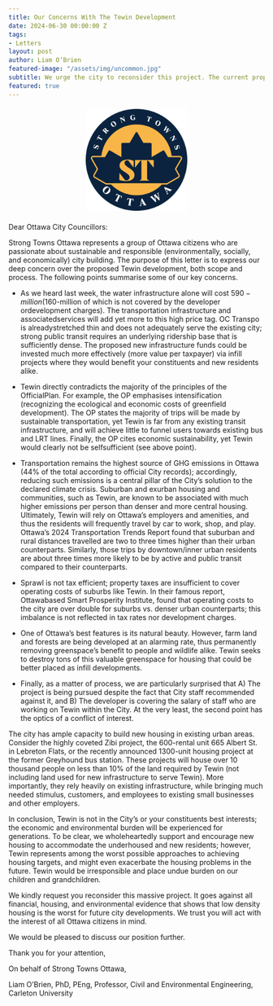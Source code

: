 ```yaml
---
title: Our Concerns With The Tewin Development
date: 2024-06-30 00:00:00 Z
tags:
- Letters
layout: post
author: Liam O’Brien
featured-image: "/assets/img/uncommon.jpg"
subtitle: We urge the city to reconsider this project. The current proposal at Tewin goes against all financial, housing, and environmental evidence showing that low density housing is the worst for future city developments.
featured: true
---
```


<div style="text-align: center; margin: 20px 0;">
  <img src="/assets/img/logo3.png" 
       style="width: 200px; height: auto; object-fit: contain;">
</div>

Dear Ottawa City Councillors:

Strong Towns Ottawa represents a group of Ottawa citizens who are passionate about sustainable and responsible (environmentally, socially, and economically) city building. The purpose of this letter is to express our deep concern over the proposed Tewin development, both scope and process. The following points summarise some of our key concerns.

- As we heard last week, the water infrastructure alone will cost $590-million ($160-million of which is not covered by the developer ordevelopment charges). The transportation infrastructure and associatedservices will add yet more to this high price tag. OC Transpo is alreadystretched thin and does not adequately serve the existing city; strong public transit requires an underlying ridership base that is sufficiently dense. The proposed new infrastructure funds could be invested much more effectively (more value per taxpayer) via infill projects where they would benefit your constituents and new residents alike.

- Tewin directly contradicts the majority of the principles of the OfficialPlan. For example, the OP emphasises intensification (recognizing the ecological and economic costs of greenfield development). The OP states the majority of trips will be made by sustainable transportation, yet Tewin is far from any existing transit infrastructure, and will achieve little to funnel users towards existing bus and LRT lines. Finally, the OP cites economic sustainability, yet Tewin would clearly not be selfsufficient (see above point).

- Transportation remains the highest source of GHG emissions in Ottawa (44% of the total according to official City records); accordingly, reducing such emissions is a central pillar of the City’s solution to the declared climate crisis. Suburban and exurban housing and communities, such as Tewin, are known to be associated with much higher emissions per person than denser and more central housing. Ultimately, Tewin will rely on Ottawa’s employers and amenities, and thus the residents will frequently travel by car to work, shop, and play. Ottawa’s 2024 Transportation Trends Report found that suburban and rural distances travelled are two to three times higher than their urban counterparts. Similarly, those trips by downtown/inner urban residents are about three times more likely to be by active and public transit compared to their counterparts.

- Sprawl is not tax efficient; property taxes are insufficient to cover operating costs of suburbs like Tewin. In their famous report, Ottawabased Smart Prosperity Institute, found that operating costs to the city are over double for suburbs vs. denser urban counterparts; this imbalance is not reflected in tax rates nor development charges.

- One of Ottawa’s best features is its natural beauty. However, farm land and forests are being developed at an alarming rate, thus permanently removing greenspace’s benefit to people and wildlife alike. Tewin seeks to destroy tons of this valuable greenspace for housing that could be better placed as infill developments.

- Finally, as a matter of process, we are particularly surprised that A) The project is being pursued despite the fact that City staff recommended against it, and B) The developer is covering the salary of staff who are working on Tewin within the City. At the very least, the second point has the optics of a conflict of interest.

The city has ample capacity to build new housing in existing urban areas. Consider the highly coveted Zibi project, the 600-rental unit 665 Albert St. in Lebreton Flats, or the recently announced 1300-unit housing project at the former Greyhound bus station. These projects will house over 10 thousand people on less than 10% of the land required by Tewin (not including land used for new infrastructure to serve Tewin). More importantly, they rely heavily on existing infrastructure, while bringing much needed stimulus, customers, and employees to existing small businesses and other employers.

In conclusion, Tewin is not in the City’s or your constituents best interests; the economic and environmental burden will be experienced for generations. To be clear, we wholeheartedly support and encourage new housing to accommodate the underhoused and new residents; however, Tewin represents among the worst possible approaches to achieving housing targets, and might even exacerbate the housing problems in the future. Tewin would be irresponsible and place undue burden on our children and grandchildren.

We kindly request you reconsider this massive project. It goes against all financial, housing, and environmental evidence that shows that low density housing is the worst for future city developments. We trust you will act with the interest of all Ottawa citizens in mind. 

We would be pleased to discuss our position further.

Thank you for your attention,

On behalf of Strong Towns Ottawa,

Liam O’Brien, PhD, PEng,
Professor, Civil and Environmental Engineering, Carleton University